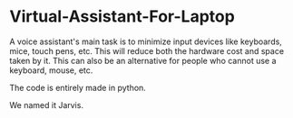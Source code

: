 # Virtual-Assistant-For-Laptop

A voice assistant's main task is to minimize input devices like keyboards, mice, touch pens, etc. This will reduce both the hardware cost and space
taken by it. This can also be an alternative for people who cannot use a keyboard, mouse, etc. 

The code is entirely made in python.

We named it Jarvis.


